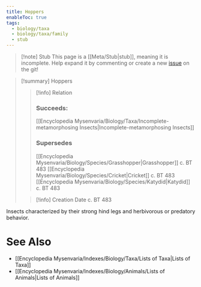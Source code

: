 ```yaml
---
title: Hoppers
enableToc: true
tags:
  - biology/taxa
  - biology/taxa/family
  - stub
---
```


> [!note] Stub
> This page is a [[Meta/Stub|stub]], meaning it is incomplete. Help expand it by commenting or create a new [issue](https://github.com/RagtimeGal/quartz--encyclopedia-mysenvaria/issues/new/choose) on the git!


> [!summary] Hoppers
> > [!info] Relation
> > ### Succeeds:
> > [[Encyclopedia Mysenvaria/Biology/Taxa/Incomplete-metamorphosing Insects|Incomplete-metamorphosing Insects]]
> > ### Supersedes 
> > [[Encyclopedia Mysenvaria/Biology/Species/Grasshopper|Grasshopper]] c. BT 483
> > [[Encyclopedia Mysenvaria/Biology/Species/Cricket|Cricket]] c. BT 483
> > [[Encyclopedia Mysenvaria/Biology/Species/Katydid|Katydid]] c. BT 483
>
> > [!info] Creation Date
> > c. BT 483

Insects characterized by their strong hind legs and herbivorous or predatory behavior.

# See Also
- [[Encyclopedia Mysenvaria/Indexes/Biology/Taxa/Lists of Taxa|Lists of Taxa]]
- [[Encyclopedia Mysenvaria/Indexes/Biology/Animals/Lists of Animals|Lists of Animals]]
